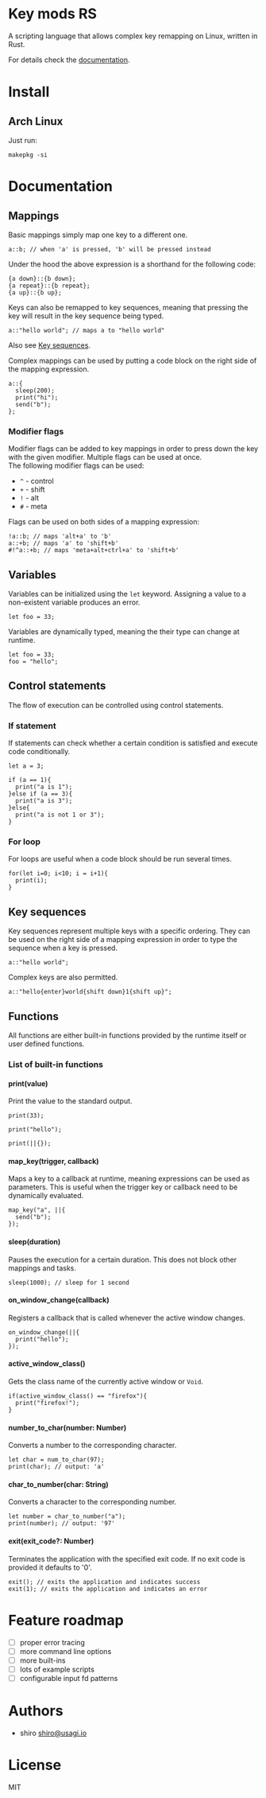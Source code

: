 # Key mods RS

A scripting language that allows complex key remapping on Linux, written in
Rust.

For details check the [documentation](#documentation).

# Install

## Arch Linux

Just run:

`makepkg -si`

# Documentation

## Mappings

Basic mappings simply map one key to a different one.

```.rust
a::b; // when 'a' is pressed, 'b' will be pressed instead
```

Under the hood the above expression is a shorthand for the following code:

```.rust
{a down}::{b down};
{a repeat}::{b repeat};
{a up}::{b up};
```

Keys can also be remapped to key sequences, meaning that pressing the key will
result in the key sequence being typed.

```.rust
a::"hello world"; // maps a to "hello world"
```

Also see [Key sequences](#key-sequences).

Complex mappings can be used by putting a code block on the right side of the
mapping expression.

```.rust
a::{
  sleep(200);
  print("hi");
  send("b");
};
```

### Modifier flags

Modifier flags can be added to key mappings in order to press down the key with
the given modifier. Multiple flags can be used at once.  
The following modifier flags can be used:

- `^` - control
- `+` - shift
- `!` - alt
- `#` - meta

Flags can be used on both sides of a mapping expression:

```.rust
!a::b; // maps 'alt+a' to 'b'
a::+b; // maps 'a' to 'shift+b'
#!^a::+b; // maps 'meta+alt+ctrl+a' to 'shift+b'
```

## Variables

Variables can be initialized using the `let` keyword. Assigning a value to a
non-existent variable produces an error.

```.rust
let foo = 33;
```

Variables are dynamically typed, meaning the their type can change at runtime.

```.rust
let foo = 33;
foo = "hello";
```

## Control statements

The flow of execution can be controlled using control statements.

### If statement

If statements can check whether a certain condition is satisfied and execute
code conditionally.

```.rust
let a = 3;

if (a == 1){
  print("a is 1");
}else if (a == 3){
  print("a is 3");
}else{
  print("a is not 1 or 3");
}
```

### For loop

For loops are useful when a code block should be run several times.

```.rust
for(let i=0; i<10; i = i+1){
  print(i);
}
```

## Key sequences

Key sequences represent multiple keys with a specific ordering. They can be
used on the right side of a mapping expression in order to type the sequence
when a key is pressed.

```.rust
a::"hello world";
```

Complex keys are also permitted.

```.rust
a::"hello{enter}world{shift down}1{shift up}";
```

## Functions

All functions are either built-in functions provided by the runtime itself or
user defined functions.

### List of built-in functions

#### print(value)

Print the value to the standard output.

```.rust
print(33);

print("hello");

print(||{});
```

#### map_key(trigger, callback)

Maps a key to a callback at runtime, meaning expressions can be used as
parameters. This is useful when the trigger key or callback need to be
dynamically evaluated.

```.rust
map_key("a", ||{
  send("b");
});
```

#### sleep(duration)

Pauses the execution for a certain duration. This does not block other mappings
and tasks.

```.rust
sleep(1000); // sleep for 1 second
```

#### on_window_change(callback)

Registers a callback that is called whenever the active window changes.

```.rust
on_window_change(||{
  print("hello");
});
```

#### active_window_class()

Gets the class name of the currently active window or `Void`.

```.rust
if(active_window_class() == "firefox"){
  print("firefox!");
}
```

#### number_to_char(number: Number)

Converts a number to the corresponding character.

```.rust
let char = num_to_char(97);
print(char); // output: 'a'
```

#### char_to_number(char: String)

Converts a character to the corresponding number.

```.rust
let number = char_to_number("a");
print(number); // output: '97'
```

#### exit(exit_code?: Number)

Terminates the application with the specified exit code. If no exit code is
provided it defaults to '0'.

```.rust
exit(); // exits the application and indicates success
exit(1); // exits the application and indicates an error
```

# Feature roadmap

- [ ] proper error tracing
- [ ] more command line options
- [ ] more built-ins
- [ ] lots of example scripts
- [ ] configurable input fd patterns

# Authors

- shiro <shiro@usagi.io>

# License

MIT
